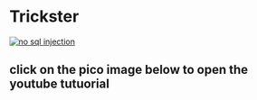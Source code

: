 
# Trickster

[![no sql injection ](https://picoctf.org/img/logos/picoctf-logo-og.png)](https://youtu.be/Oxd3t4jdIDk?si=ZucQL903r5OCewn7](https://youtu.be/Lbn4MKBc0E8?si=55cX5HU0eXhNHzgg))
## click on the pico image below to open the youtube tutuorial 

